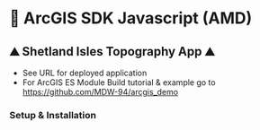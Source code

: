 # 🗾 ArcGIS SDK Javascript (AMD)
## ⛰️ Shetland Isles Topography App ⛰️

- See URL for deployed application
- For ArcGIS ES Module Build tutorial & example go to https://github.com/MDW-94/arcgis_demo
  

### Setup & Installation
